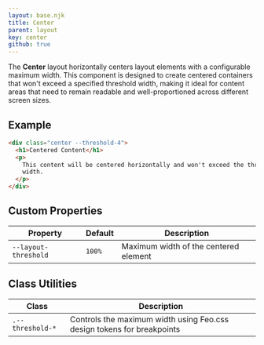 ```yaml
---
layout: base.njk
title: Center
parent: layout
key: center
github: true
---
```


The **Center** layout horizontally centers layout elements with a configurable maximum width. This component is designed to create centered containers that won't exceed a specified threshold width, making it ideal for content areas that need to remain readable and well-proportioned across different screen sizes.

## Example

```html
<div class="center --threshold-4">
  <h1>Centered Content</h1>
  <p>
    This content will be centered horizontally and won't exceed the threshold
    width.
  </p>
</div>
```

## Custom Properties

<div class="scroll">
<table>
  <thead>
    <tr>
      <th>Property</th>
      <th>Default</th>
      <th>Description</th>
    </tr>
  </thead>
  <tbody>
    <tr>
      <td><code>--layout-threshold</code></td>
      <td><code>100%</code></td>
      <td>Maximum width of the centered element</td>
    </tr>
  </tbody>
</table>
</div>

## Class Utilities

<div class="scroll">
<table>
  <thead>
    <tr>
      <th>Class</th>
      <th>Description</th>
    </tr>
  </thead>
  <tbody>
    <tr>
      <td><code>.--threshold-*</code></td>
      <td>Controls the maximum width using Feo.css design tokens for breakpoints</td>
    </tr>
  </tbody>
</table>
</div>
